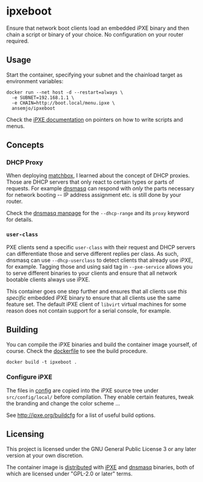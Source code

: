 # ipxeboot

Ensure that network boot clients load an embedded iPXE binary and then chain a script or binary of
your choice. No configuration on your router required.

## Usage

Start the container, specifying your subnet and the chainload target as environment variables:

    docker run --net host -d --restart=always \
      -e SUBNET=192.168.1.1 \
      -e CHAIN=http://boot.local/menu.ipxe \
      ansemjo/ipxeboot

Check the [iPXE documentation](http://ipxe.org/scripting) on pointers on how to write scripts and
menus.

## Concepts

### DHCP Proxy

When deploying [matchbox](https://github.com/coreos/matchbox), I learned about the concept of DHCP
proxies. Those are DHCP servers that only react to certain types or parts of requests. For example
[dnsmasq](http://www.thekelleys.org.uk/dnsmasq/doc.html) can respond with _only_ the parts necessary
for network booting -- IP address assignment etc. is still done by your router.

Check the [dnsmasq manpage](http://www.thekelleys.org.uk/dnsmasq/docs/dnsmasq-man.html) for the
`--dhcp-range` and its `proxy` keyword for details.

### `user-class`

PXE clients send a specific `user-class` with their request and DHCP servers can differentiate those
and serve different replies per class. As such, dnsmasq can use `--dhcp-userclass` to detect clients
that already use iPXE, for example. Tagging those and using said tag in `--pxe-service` allows you
to serve different binaries to your clients and ensure that all network bootable clients always use
iPXE.

This container goes one step further and ensures that all clients use _this specific_ embedded iPXE
binary to ensure that all clients use the same feature set. The default iPXE client of `libvirt`
virtual machines for some reason does not contain support for a serial console, for example.

## Building

You can compile the iPXE binaries and build the container image yourself, of course. Check the
[dockerfile](dockerfile) to see the build procedure.

    docker build -t ipxeboot .

### Configure iPXE

The files in [config](config/) are copied into the iPXE source tree under `src/config/local/` before
compilation. They enable certain features, tweak the branding and change the color scheme ...

See http://ipxe.org/buildcfg for a list of useful build options.

## Licensing

This project is licensed under the GNU General Public License 3 or any later version at your own
discretion.

The container image is [distributed](https://hub.docker.com/r/ansemjo/ipxeboot) with 
[iPXE](http://ipxe.org/) and [dnsmasq](http://www.thekelleys.org.uk/dnsmasq/) binaries, both of which
are licensed under "GPL-2.0 or later" terms.
